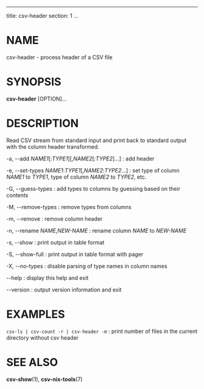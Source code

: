 <!--
SPDX-License-Identifier: BSD-3-Clause
Copyright 2020-2023, Marcin Ślusarz <marcin.slusarz@gmail.com>
-->

---
title: csv-header
section: 1
...

# NAME #

csv-header - process header of a CSV file

# SYNOPSIS #

**csv-header** [OPTION]...

# DESCRIPTION #

Read CSV stream from standard input and print back to standard output with
the column header transformed.

-a, \--add *NAME1*[:*TYPE1*][,*NAME2*[:*TYPE2*]...]
:   add header

-e, \--set-types *NAME1*:*TYPE1*[,*NAME2*:*TYPE2*...]
:   set type of column *NAME1* to *TYPE1*, type of column *NAME2* to *TYPE2*, etc.

-G, \--guess-types
:   add types to columns by guessing based on their contents

-M, \--remove-types
:   remove types from columns

-m, \--remove
:   remove column header

-n, \--rename *NAME*,*NEW-NAME*
:   rename column *NAME* to *NEW-NAME*

-s, \--show
:   print output in table format

-S, \--show-full
:   print output in table format with pager

-X, \--no-types
:   disable parsing of type names in column names

\--help
:   display this help and exit

\--version
:   output version information and exit

# EXAMPLES #

`csv-ls | csv-count -r | csv-header -m`
:   print number of files in the current directory without csv header

# SEE ALSO #

**csv-show**(1), **csv-nix-tools**(7)

